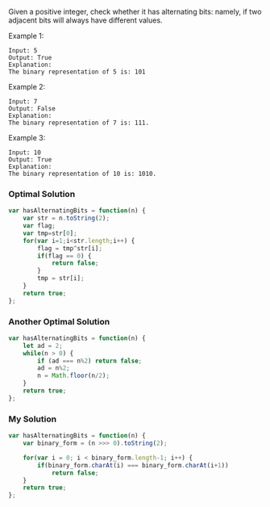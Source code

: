 Given a positive integer, check whether it has alternating bits: namely, if two adjacent bits will always have different values.

Example 1:
````
Input: 5
Output: True
Explanation:
The binary representation of 5 is: 101
````

Example 2:
````
Input: 7
Output: False
Explanation:
The binary representation of 7 is: 111.
````

Example 3:
````
Input: 10
Output: True
Explanation:
The binary representation of 10 is: 1010.
````
### Optimal Solution
```javascript
var hasAlternatingBits = function(n) {
    var str = n.toString(2);
    var flag;
    var tmp=str[0];
    for(var i=1;i<str.length;i++) {
        flag = tmp^str[i];
        if(flag == 0) {
            return false;
        }
        tmp = str[i];
    }
    return true;  
};
```
### Another Optimal Solution
```javascript
var hasAlternatingBits = function(n) {
    let ad = 2;
    while(n > 0) {
        if (ad === n%2) return false;
        ad = n%2;
        n = Math.floor(n/2);
    }
    return true;
};
```

### My Solution
```javascript
var hasAlternatingBits = function(n) {
    var binary_form = (n >>> 0).toString(2);

    for(var i = 0; i < binary_form.length-1; i++) {
        if(binary_form.charAt(i) === binary_form.charAt(i+1))
            return false;
    }
    return true;
};
```
